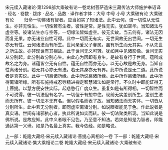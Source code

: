 宋元续入藏诸论·第1298部大乘破有论一卷龙树菩萨造宋三藏传法大师施护奉诏译
· 经名 · 卷数 · 跋序
· 品名 · 品数 · 译作者字体：大号 中号 小号
大乘破有论
大乘破有论
　　归命一切佛诸有智者。应当如实了知诸法。此中云何。谓一切性从无性生。亦非无性生。一切性若有生者。彼性是常。是性无实。犹如空华。当知诸法与虚空等。彼诸法生亦与空等。一切缘法皆如虚空。彼无实故。当云何有。诸法无因而复无果。亦无诸业自性可得。此中一切而无有实。无世间故无出世间。一切无生亦无有性。云何诸法而有所生。世间亲爱父子眷属。虽有所生而无其实。不从先世之所生故。亦非现世有其相故。此于世间无义可转。犹如月中见诸影像。世间无实从分别起。此分别故分别心生。由此心为因即有身生。是故有身行于世间。蕴所成故名之为身。诸蕴皆空无有自性。蕴无自性而亦无心。以无心故是故无身。当知自性离诸分别。若无其心亦无有法。若无其身亦无有界。此中所说是无二道。此所说者是真实说。此中一切离诸所缘。此中所说离诸所缘。此中所作离诸所缘。此中所得离诸所缘。所有布施持戒忍辱精进禅定智慧诸法如是常行。不久时中即能证得无上菩提。以慧方便安住实际。起悲愍行广度众生。虽复如是有所得相。一切智性而不可说得。彼一切法但有名字。一切但于有想中住。现前无实差别所生。差别生法而无所有。彼一切法本无有名。但以假名而表了故。当知诸法而无实体。一切皆从分别所生。此中若无分别者。即同虚空离诸分别。如说眼者能见于色。作此说者是真实语。世间有诸邪执心者。执此所说如实而转。彼一切法聚类所现。当知此说是佛所说。是故应知。此中义者眼不见色。乃至意不知法。若如是知是为智者。即能通达第一义谛。如是乃名最上真实。我今依经。如是略说。

上一部：乾隆大藏经·宋元续入藏诸论·菩提心离相论一卷
下一部：乾隆大藏经·宋元续入藏诸论·集大乘相论二卷
乾隆大藏经·宋元续入藏诸论·大乘破有论